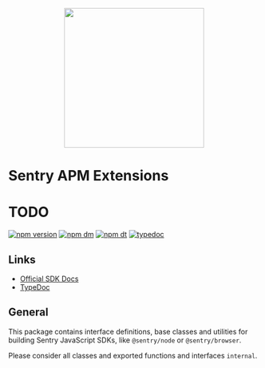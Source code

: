 <p align="center">
  <a href="https://sentry.io" target="_blank" align="center">
    <img src="https://sentry-brand.storage.googleapis.com/sentry-logo-black.png" width="280">
  </a>
  <br />
</p>

# Sentry APM Extensions

# TODO

[![npm version](https://img.shields.io/npm/v/@sentry/core.svg)](https://www.npmjs.com/package/@sentry/core)
[![npm dm](https://img.shields.io/npm/dm/@sentry/core.svg)](https://www.npmjs.com/package/@sentry/core)
[![npm dt](https://img.shields.io/npm/dt/@sentry/core.svg)](https://www.npmjs.com/package/@sentry/core)
[![typedoc](https://img.shields.io/badge/docs-typedoc-blue.svg)](http://getsentry.github.io/sentry-javascript/)

## Links

- [Official SDK Docs](https://docs.sentry.io/quickstart/)
- [TypeDoc](http://getsentry.github.io/sentry-javascript/)

## General

This package contains interface definitions, base classes and utilities for building Sentry JavaScript SDKs, like
`@sentry/node` or `@sentry/browser`.

Please consider all classes and exported functions and interfaces `internal`.

